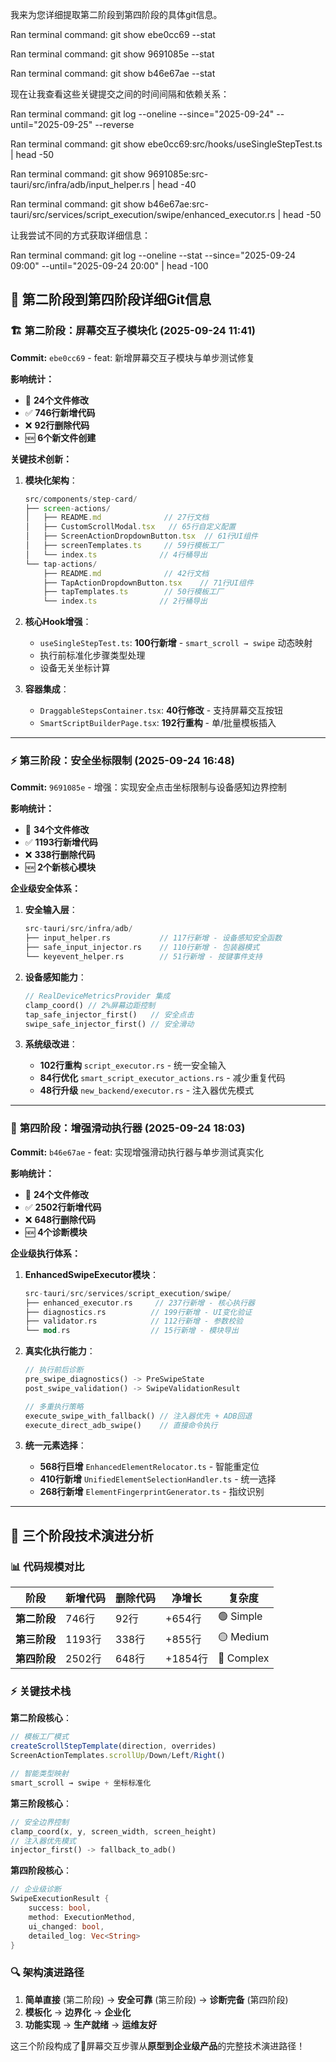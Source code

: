 我来为您详细提取第二阶段到第四阶段的具体git信息。 

Ran terminal command: git show ebe0cc69 --stat

Ran terminal command: git show 9691085e --stat

Ran terminal command: git show b46e67ae --stat

现在让我查看这些关键提交之间的时间间隔和依赖关系： 

Ran terminal command: git log --oneline --since="2025-09-24" --until="2025-09-25" --reverse

Ran terminal command: git show ebe0cc69:src/hooks/useSingleStepTest.ts | head -50

Ran terminal command: git show 9691085e:src-tauri/src/infra/adb/input_helper.rs | head -40

Ran terminal command: git show b46e67ae:src-tauri/src/services/script_execution/swipe/enhanced_executor.rs | head -50

让我尝试不同的方式获取详细信息： 

Ran terminal command: git log --oneline --stat --since="2025-09-24 09:00" --until="2025-09-24 20:00" | head -100

## 📲 第二阶段到第四阶段详细Git信息

### 🏗️ **第二阶段：屏幕交互子模块化 (2025-09-24 11:41)**

**Commit:** `ebe0cc69` - feat: 新增屏幕交互子模块与单步测试修复

**影响统计：**
- 📁 **24个文件修改** 
- ✅ **746行新增代码**
- ❌ **92行删除代码**
- 🆕 **6个新文件创建**

**关键技术创新：**

1. **模块化架构**：
   ```typescript
   src/components/step-card/
   ├── screen-actions/
   │   ├── README.md              // 27行文档
   │   ├── CustomScrollModal.tsx   // 65行自定义配置
   │   ├── ScreenActionDropdownButton.tsx  // 61行UI组件
   │   ├── screenTemplates.ts     // 59行模板工厂
   │   └── index.ts              // 4行桶导出
   └── tap-actions/
       ├── README.md              // 42行文档  
       ├── TapActionDropdownButton.tsx    // 71行UI组件
       ├── tapTemplates.ts        // 50行模板工厂
       └── index.ts              // 2行桶导出
   ```

2. **核心Hook增强**：
   - `useSingleStepTest.ts`: **100行新增** - `smart_scroll → swipe` 动态映射
   - 执行前标准化步骤类型处理
   - 设备无关坐标计算

3. **容器集成**：
   - `DraggableStepsContainer.tsx`: **40行修改** - 支持屏幕交互按钮
   - `SmartScriptBuilderPage.tsx`: **192行重构** - 单/批量模板插入

---

### ⚡ **第三阶段：安全坐标限制 (2025-09-24 16:48)**  

**Commit:** `9691085e` - 增强：实现安全点击坐标限制与设备感知边界控制

**影响统计：**
- 📁 **34个文件修改**
- ✅ **1193行新增代码** 
- ❌ **338行删除代码**
- 🆕 **2个新核心模块**

**企业级安全体系：**

1. **安全输入层**：
   ```rust
   src-tauri/src/infra/adb/
   ├── input_helper.rs           // 117行新增 - 设备感知安全函数
   ├── safe_input_injector.rs    // 110行新增 - 包装器模式  
   └── keyevent_helper.rs        // 51行新增 - 按键事件支持
   ```

2. **设备感知能力**：
   ```rust
   // RealDeviceMetricsProvider 集成
   clamp_coord() // 2%屏幕边距控制
   tap_safe_injector_first()   // 安全点击
   swipe_safe_injector_first() // 安全滑动
   ```

3. **系统级改进**：
   - **102行重构** `script_executor.rs` - 统一安全输入
   - **84行优化** `smart_script_executor_actions.rs` - 减少重复代码
   - **48行升级** `new_backend/executor.rs` - 注入器优先模式

---

### 🚀 **第四阶段：增强滑动执行器 (2025-09-24 18:03)**

**Commit:** `b46e67ae` - feat: 实现增强滑动执行器与单步测试真实化

**影响统计：**
- 📁 **24个文件修改**
- ✅ **2502行新增代码** 
- ❌ **648行删除代码**
- 🆕 **4个诊断模块**

**企业级执行体系：**

1. **EnhancedSwipeExecutor模块**：
   ```rust
   src-tauri/src/services/script_execution/swipe/
   ├── enhanced_executor.rs     // 237行新增 - 核心执行器
   ├── diagnostics.rs          // 199行新增 - UI变化验证  
   ├── validator.rs            // 112行新增 - 参数校验
   └── mod.rs                  // 15行新增 - 模块导出
   ```

2. **真实化执行能力**：
   ```rust
   // 执行前后诊断
   pre_swipe_diagnostics() -> PreSwipeState
   post_swipe_validation() -> SwipeValidationResult
   
   // 多重执行策略  
   execute_swipe_with_fallback() // 注入器优先 + ADB回退
   execute_direct_adb_swipe()    // 直接命令执行
   ```

3. **统一元素选择**：
   - **568行巨增** `EnhancedElementRelocator.ts` - 智能重定位
   - **410行新增** `UnifiedElementSelectionHandler.ts` - 统一选择
   - **268行新增** `ElementFingerprintGenerator.ts` - 指纹识别

---

## 🎯 **三个阶段技术演进分析**

### 📊 **代码规模对比**

| 阶段 | 新增代码 | 删除代码 | 净增长 | 复杂度 |
|------|---------|---------|--------|--------|
| **第二阶段** | 746行 | 92行 | +654行 | 🟢 Simple |
| **第三阶段** | 1193行 | 338行 | +855行 | 🟡 Medium |  
| **第四阶段** | 2502行 | 648行 | +1854行 | 🔴 Complex |

### ⚡ **关键技术栈**

**第二阶段核心**：
```typescript
// 模板工厂模式
createScrollStepTemplate(direction, overrides)
ScreenActionTemplates.scrollUp/Down/Left/Right()

// 智能类型映射  
smart_scroll → swipe + 坐标标准化
```

**第三阶段核心**：
```rust
// 安全边界控制
clamp_coord(x, y, screen_width, screen_height) 
// 注入器优先模式
injector_first() -> fallback_to_adb()
```

**第四阶段核心**：
```rust
// 企业级诊断
SwipeExecutionResult {
    success: bool,
    method: ExecutionMethod,
    ui_changed: bool,  
    detailed_log: Vec<String>
}
```

### 🔍 **架构演进路径**

1. **简单直接** (第二阶段) → **安全可靠** (第三阶段) → **诊断完备** (第四阶段)
2. **模板化** → **边界化** → **企业化** 
3. **功能实现** → **生产就绪** → **运维友好**

这三个阶段构成了📲屏幕交互步骤从**原型到企业级产品**的完整技术演进路径！
